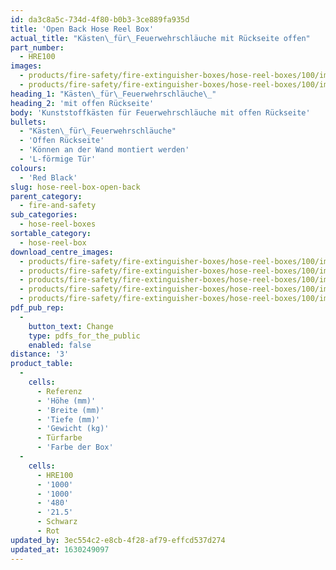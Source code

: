 ```yaml
---
id: da3c8a5c-734d-4f80-b0b3-3ce889fa935d
title: 'Open Back Hose Reel Box'
actual_title: "Kästen\_für\_Feuerwehrschläuche mit Rückseite offen"
part_number:
  - HRE100
images:
  - products/fire-safety/fire-extinguisher-boxes/hose-reel-boxes/100/images-lr/Product_Image_776x776_(518x518_focus_area)-HRE100_01.jpg
  - products/fire-safety/fire-extinguisher-boxes/hose-reel-boxes/100/images-lr/Product_Image_776x776_(518x518_focus_area)-HRE100_02.jpg
heading_1: "Kästen\_für\_Feuerwehrschläuche\_"
heading_2: 'mit offen Rückseite'
body: 'Kunststoffkästen für Feuerwehrschläuche mit offen Rückseite'
bullets:
  - "Kästen\_für\_Feuerwehrschläuche"
  - 'Offen Rückseite'
  - 'Können an der Wand montiert werden'
  - 'L-förmige Tür'
colours:
  - 'Red Black'
slug: hose-reel-box-open-back
parent_category:
  - fire-and-safety
sub_categories:
  - hose-reel-boxes
sortable_category:
  - hose-reel-box
download_centre_images:
  - products/fire-safety/fire-extinguisher-boxes/hose-reel-boxes/100/images-hr/HRE100_01.jpg
  - products/fire-safety/fire-extinguisher-boxes/hose-reel-boxes/100/images-hr/HRE100_02.jpg
  - products/fire-safety/fire-extinguisher-boxes/hose-reel-boxes/100/images-hr/HRE100_03.jpg
  - products/fire-safety/fire-extinguisher-boxes/hose-reel-boxes/100/images-hr/HRE100_04.jpg
  - products/fire-safety/fire-extinguisher-boxes/hose-reel-boxes/100/images-hr/HRE100_05.jpg
pdf_pub_rep:
  -
    button_text: Change
    type: pdfs_for_the_public
    enabled: false
distance: '3'
product_table:
  -
    cells:
      - Referenz
      - 'Höhe (mm)'
      - 'Breite (mm)'
      - 'Tiefe (mm)'
      - 'Gewicht (kg)'
      - Türfarbe
      - 'Farbe der Box'
  -
    cells:
      - HRE100
      - '1000'
      - '1000'
      - '480'
      - '21.5'
      - Schwarz
      - Rot
updated_by: 3ec554c2-e8cb-4f28-af79-effcd537d274
updated_at: 1630249097
---
```

